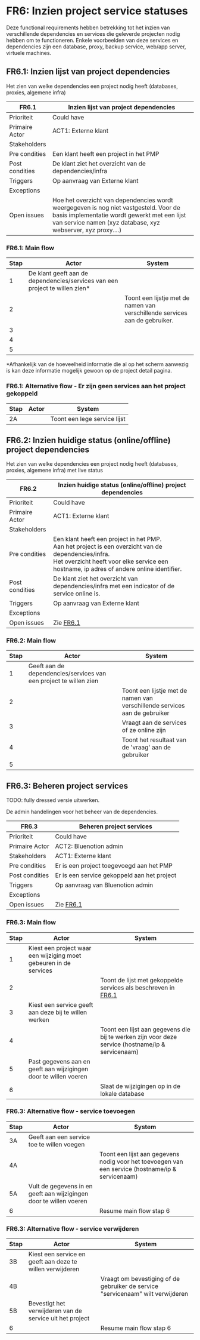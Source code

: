 # FR6: Inzien project service statuses

Deze functional requirements hebben betrekking tot het inzien van verschillende dependencies en services die geleverde projecten nodig hebben om te functioneren. Enkele voorbeelden van deze services en dependencies zijn een database, proxy, backup service, web/app server, virtuele machines.

## FR6.1: Inzien lijst van project dependencies

Het zien van welke dependencies een project nodig heeft (databases, proxies, algemene infra)

| FR6.1 | Inzien lijst van project dependencies |
|---|---|
| Prioriteit | Could have  |
| Primaire Actor | ACT1: Externe klant  |
| Stakeholders |  |
| Pre condities | Een klant heeft een project in het PMP|
| Post condities | De klant ziet het overzicht van de dependencies/infra |
| Triggers | Op aanvraag van Externe klant |
| Exceptions |  |
| Open issues | Hoe het overzicht van dependencies wordt weergegeven is nog niet vastgesteld. Voor de basis implementatie wordt gewerkt met een lijst van service namen (xyz database, xyz webserver, xyz proxy....) |

### FR6.1: Main flow

|Stap | Actor | System |
|---|---|---|
| 1 | De klant geeft aan de dependencies/services van een project te willen zien* |  |
| 2 |  | Toont een lijstje met de namen van verschillende services aan de gebruiker. |
| 3 |  |  |
| 4 |  |  |
| 5 |  |  |

*Afhankelijk van de hoeveelheid informatie die al op het scherm aanwezig is kan deze informatie mogelijk gewoon op de project detail pagina.

### FR6.1: Alternative flow - Er zijn geen services aan het project gekoppeld

|Stap | Actor | System |
|---|---|---|
| 2A |  | Toont een lege service lijst |

## FR6.2: Inzien huidige status (online/offline) project dependencies

Het zien van welke dependencies een project nodig heeft (databases, proxies, algemene infra) met live status

| FR6.2 | Inzien huidige status (online/offline) project dependencies |
|---|---|
| Prioriteit | Could have  |
| Primaire Actor | ACT1: Externe klant |
| Stakeholders |  |
| Pre condities | Een klant heeft een project in het PMP. </br>Aan het project is een overzicht van de dependencies/infra.</br>Het overzicht heeft voor elke service een hostname, ip adres of andere online identifier. |
| Post condities | De klant ziet het overzicht van dependencies/infra met een indicator of de service online is. |
| Triggers | Op aanvraag van Externe klant |
| Exceptions |  |
| Open issues | Zie [FR6.1](#fr61-inzien-lijst-van-project-dependencies) |

### FR6.2: Main flow

|Stap | Actor | System |
|---|---|---|
| 1 | Geeft aan de dependencies/services van een project te willen zien |  |
| 2 |  | Toont een lijstje met de namen van verschillende services aan de gebruiker |
| 3 |  | Vraagt aan de services of ze online zijn |
| 4 |  | Toont het resultaat van de 'vraag' aan de gebruiker |
| 5 |  |  |

## FR6.3: Beheren project services

TODO: fully dressed versie uitwerken.

De admin handelingen voor het beheer van de dependencies.

| FR6.3 | Beheren project services |
|---|---|
| Prioriteit | Could have  |
| Primaire Actor | ACT2: Bluenotion admin |
| Stakeholders | ACT1: Externe klant |
| Pre condities | Er is een project toegevoegd aan het PMP |
| Post condities | Er is een service gekoppeld aan het project |
| Triggers | Op aanvraag van Bluenotion admin |
| Exceptions |  |
| Open issues | Zie [FR6.1](#fr61-inzien-lijst-van-project-dependencies) |

### FR6.3: Main flow

|Stap | Actor | System |
|---|---|---|
| 1 | Kiest een project waar een wijziging moet gebeuren in de services |  |
| 2 |  | Toont de lijst met gekoppelde services als beschreven in [FR6.1](#fr61-inzien-lijst-van-project-dependencies) |
| 3 | Kiest een service geeft aan deze bij te willen werken |  |
| 4 |   | Toont een lijst aan gegevens die bij te werken zijn voor deze service (hostname/ip & servicenaam) |
| 5 | Past gegevens aan en geeft aan wijzigingen door te willen voeren  |   |
| 6 |  | Slaat de wijzigingen op in de lokale database |

### FR6.3: Alternative flow - service toevoegen

|Stap | Actor | System |
|---|---|---|
| 3A | Geeft aan een service toe te willen voegen |  |
| 4A |   | Toont een lijst aan gegevens nodig voor het toevoegen van een service (hostname/ip & servicenaam)  |
| 5A | Vult de gegevens in en geeft aan wijzigingen door te willen voeren  |   |
| 6  |  | Resume main flow stap 6 |

### FR6.3: Alternative flow - service verwijderen

|Stap | Actor | System |
|---|---|---|
| 3B | Kiest een service en geeft aan deze te willen verwijderen |  |
| 4B |  | Vraagt om bevestiging of de gebruiker de service "servicenaam" wilt verwijderen |
| 5B | Bevestigt het verwijderen van de service uit het project |  |
| 6 |  | Resume main flow stap 6 |
